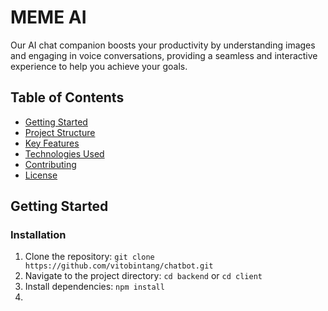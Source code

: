 # MEME AI

Our AI chat companion boosts your productivity by understanding images and engaging in voice conversations, providing a seamless and interactive experience to help you achieve your goals.

## Table of Contents

- [Getting Started](#getting-started)
- [Project Structure](#project-structure)
- [Key Features](#key-features)
- [Technologies Used](#technologies-used)
- [Contributing](#contributing)
- [License](#license)

## Getting Started

### Installation

1. Clone the repository: `git clone https://github.com/vitobintang/chatbot.git`
2. Navigate to the project directory: `cd backend` or `cd client`
3. Install dependencies: `npm install`
4. 
